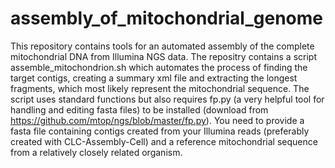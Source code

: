 # assembly_of_mitochondrial_genome
This repository contains tools for an automated assembly of the complete mitochondrial DNA from Illumina NGS data.
The repositry contains a script assemble_mitochondrion.sh which automates the process of finding the target contigs, creating a summary xml file and extracting the longest fragments, which most likely represent the mitochondrial sequence. The script uses standard functions but also requires fp.py (a very helpful tool for handling and editing fasta files) to be installed (download from https://github.com/mtop/ngs/blob/master/fp.py).
You need to provide a fasta file containing contigs created from your Illumina reads (preferably created with CLC-Assembly-Cell) and a reference mitochondrial sequence from a relatively closely related organism.
